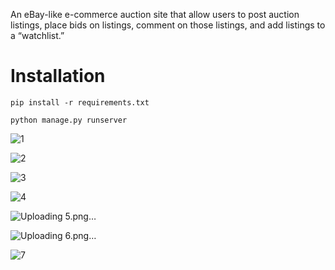 An eBay-like e-commerce auction site that allow users to post auction listings, place bids on listings, comment on those listings, and add listings to a “watchlist.”

# Installation
`pip install -r requirements.txt`

`python manage.py runserver`

![1](https://user-images.githubusercontent.com/96381612/206851071-f22f4fd9-e7c9-43ad-8bc1-021adb90983b.png)


![2](https://user-images.githubusercontent.com/96381612/206851076-7928a192-0c89-4d2d-8ecf-c9a3d34b648f.png)


![3](https://user-images.githubusercontent.com/96381612/206851077-b9c668b7-f060-4e09-8e7f-96e838e8686b.png)


![4](https://user-images.githubusercontent.com/96381612/206851086-35d8f5ac-c86e-4fac-8584-361d0ba88599.png)


![Uploading 5.png…]()


![Uploading 6.png…]()

![7](https://user-images.githubusercontent.com/96381612/206851106-281157cd-842d-477a-b339-b510fd914bc1.png)


